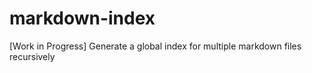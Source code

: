 # markdown-index
[Work in Progress] Generate a global index for multiple markdown files recursively
